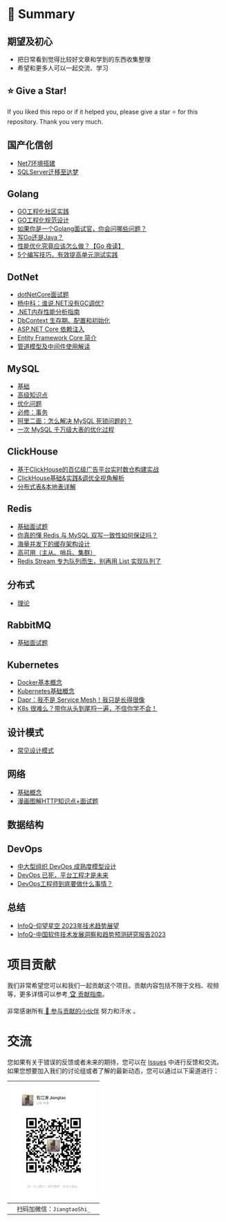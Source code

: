 # 💎 Summary

## 期望及初心

- 把日常看到觉得比较好文章和学到的东西收集整理
- 希望和更多人可以一起交流、学习

## ⭐️ Give a Star!

If you liked this repo or if it helped you, please give a star ⭐️ for this repository.
Thank you very much.

## 国产化信创
- [Net7环境搭建](.net/Localization.md)
- [SQLServer迁移至达梦](.net/Localization.md)

## Golang

- [GO工程化社区实践](https://mp.weixin.qq.com/s/vHkrgM8lfFQ6stCWH0tnTg)
- [GO工程化规范设计](https://mp.weixin.qq.com/s/1cy0vbiU5MZNVazvOsMf5Q)
- [如果你是一个Golang面试官，你会问哪些问题？](https://mp.weixin.qq.com/s/vHkrgM8lfFQ6stCWH0tnTg)
- [写Go还是Java？](https://mp.weixin.qq.com/s/Xw6QKXWqueQfiQp5c1QumQ)
- [性能优化究竟应该怎么做？【Go 夜读】](https://www.bilibili.com/video/BV1Z64y1m7uc/?is_story_h5=false&p=1&share_from=ugc&share_medium=iphone&share_plat=ios&share_session_id=FD026352-8021-42BF-8593-40F31C78D31B&share_source=WEIXIN_MONMENT&share_tag=s_i&timestamp=1663564288&unique_k=46fRLwQ&vd_source=a178e036ec67d254756a661c72a9d0e3)
- [5个编写技巧，有效提高单元测试实践](https://mp.weixin.qq.com/s/wQjFlXbK3MqKTUX2TfRR0g)

## DotNet


- [dotNetCore面试题](.net/.NetCore.md)
- [杨中科：谁说.NET没有GC调优?](https://mp.weixin.qq.com/s/DXnE88avIUE1HT61KWC9-A)
- [.NET内存性能分析指南](https://github.com/Maoni0/mem-doc/blob/master/doc/.NETMemoryPerformanceAnalysis.zh-CN.md)
- [DbContext 生存期、配置和初始化](https://learn.microsoft.com/zh-cn/ef/core/dbcontext-configuration/)
- [ASP.NET Core 依赖注入](https://learn.microsoft.com/zh-cn/aspnet/core/fundamentals/dependency-injection?view=aspnetcore-5.0#service-lifetimes)
- [Entity Framework Core 简介](https://learn.microsoft.com/zh-cn/dotnet/architecture/microservices/microservice-ddd-cqrs-patterns/infrastructure-persistence-layer-implementation-entity-framework-core)
- [管道模型及中间件使用解读](https://www.cnblogs.com/jlion/p/12392384.html)

## MySQL

- [基础](mysql/MySQL基础.md)
- [高级知识点](mysql/MySQL高级知识点.md)
- [优化问题](mysql/MySQL优化问题.xmind)
- [必修：事务](https://xie.infoq.cn/article/f0231cd29e814cc04ba4364db)
- [阿里二面：怎么解决 MySQL 死锁问题的？](https://xie.infoq.cn/article/41285fabb8c4ca612d150b415)
- [一次 MySQL 千万级大表的优化过程](https://developer.aliyun.com/article/781987?spm=a2c6h.12873581.0.0.6f0595b0laKOAU&groupCode=maxcompute)

## ClickHouse

- [基于ClickHouse的百亿级广告平台实时数仓构建实战](https://mp.weixin.qq.com/s/MQEXyhyhSOHCt6YF4PFXEw)
- [ClickHouse基础&实践&调优全视角解析](https://mp.weixin.qq.com/s/aJ7vdaG8LpBpBB5fCN0ncQ)
- [分布式表&本地表详解](https://mp.weixin.qq.com/s/ENG6rN5i28fFdDBn1MZm1A)

## Redis

- [基础面试题](redis/Redis.md)
- [你真的懂 Redis 与 MySQL 双写一致性如何保证吗？](https://xie.infoq.cn/article/0053b76bedbd7dd40137beecb)
- [海量并发下的缓存架构设计](https://mp.weixin.qq.com/s/9tblPSzLvEagjlYuA-RnUw)
- [高可用（主从、哨兵、集群）](https://xie.infoq.cn/article/6c3500c66c3cdee3d72b88780)
- [Redis Stream 专为队列而生，别再用 List 实现队列了](https://xie.infoq.cn/article/4b8e89e3605363b7e621d580f)

## 分布式

- [理论](distributed/分布式理论.md)

## RabbitMQ

- [基础面试题](rabbitmq/RabbitMQ.md)

## Kubernetes

- [Docker基本概念](https://www.yuque.com/leifengyang/oncloud/mbvigg)
- [Kubernetes基础概念](https://www.yuque.com/leifengyang/oncloud/ghnb83)
- [Dapr：我不是 Service Mesh！我只是长得很像](https://xie.infoq.cn/article/950b7ede0479f9f337b4bf2a9)
- [K8s 很难么？带你从头到尾捋一遍，不信你学不会！](https://mp.weixin.qq.com/s/hgCAx5HRiLyIbLffYBpuog)

## 设计模式

- [常见设计模式](designmode/设计模式.md)

## 网络

- [基础概念](network/网络.md)
- [漫画图解HTTP知识点+面试题](https://mp.weixin.qq.com/s/wNRoDoW_VEqiq8JelePj2g)

## 数据结构

## DevOps

- [中大型组织 DevOps 成熟度模型设计](https://xie.infoq.cn/article/ff46d62262813cdae1fb4e79d)
- [DevOps 已死，平台工程才是未来](https://www.infoq.cn/article/7porVp7qVF03BVc2tDd6)
- [DevOps工程师到底要做什么事情？](https://time.geekbang.org/column/article/96895?utm_source=related_read&utm_medium=article&utm_term=related_read)

## 总结

- [InfoQ-仰望星空 2023年技术趋势展望](https://www.infoq.cn/video/x0HfHmI6FDZf6fSLwMch)
- [InfoQ-中国软件技术发展洞察和趋势预测研究报告2023](pdf/中国软件技术发展洞察和趋势预测研究报告2023.pdf)

# 项目贡献

我们非常希望您可以和我们一起贡献这个项目。贡献内容包括不限于文档、视频等，更多详情可以参考[ 🏆 贡献指南](./CONTRIBUTING.md)。

非常感谢所有[ 👬 参与贡献的小伙伴](./CONTRIBUTORS.md) 努力和汗水 。

# 交流

您如果有关于错误的反馈或者未来的期待，您可以在 [Issues](https://github.com/serverless-devs/serverless-devs/issues) 中进行反馈和交流。
如果您想要加入我们的讨论组或者了解的最新动态，您可以通过以下渠道进行：

<p align="center">


| <img src="./pdf/jiangtao.jpg" width="200px" > |
| --------------------------------------------- |
| <center>扫码加微信：`JiangtaoShi_`</center>   |

</p>
